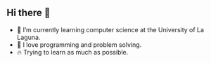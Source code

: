 ## Hi there 👋

- 🌱 I’m currently learning computer science at the University of La Laguna.
- 🐐 I love programming and problem solving.
- 🔥 Trying to learn as much as possible.

<!--
**Samuel9645/Samuel9645** is a ✨ _special_ ✨ repository because its `README.md` (this file) appears on your GitHub profile.

Here are some ideas to get you started:

- 🔭 I’m currently working on ...
- 🌱 I’m currently learning ...
- 👯 I’m looking to collaborate on ...
- 🤔 I’m looking for help with ...
- 💬 Ask me about ...
- 📫 How to reach me: ...
- 😄 Pronouns: ...
- ⚡ Fun fact: ...
-->
